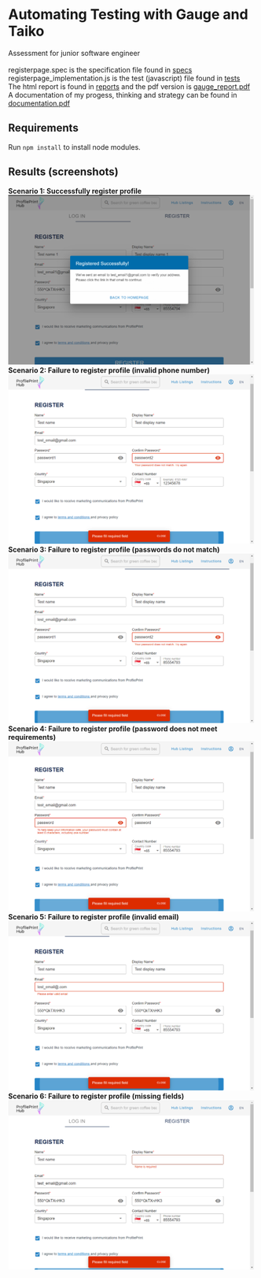 # Automating Testing with Gauge and Taiko

Assessment for junior software engineer\
\
registerpage.spec is the specification file found in [specs](specs)\
registerpage_implementation.js is the test (javascript) file found in [tests](tests)\
The html report is found in [reports](reports/html-report) and the pdf version is [gauge_report.pdf](gauge_report.pdf)\
A documentation of my progess, thinking and strategy can be found in [documentation.pdf](documentation.pdf)

## Requirements
Run `npm install` to install node modules.

## Results (screenshots)
<b>Scenario 1: Successfully register profile</b>\
<img src="/screenshots/success.png" width="500">\
<b>Scenario 2: Failure to register profile (invalid phone number)</b>\
<img src="/screenshots/invalid-phonenumber.png" width="500">\
<b>Scenario 3: Failure to register profile (passwords do not match)</b>\
<img src="/screenshots/password-match.png" width="500">\
<b>Scenario 4: Failure to register profile (password does not meet requirements)</b>\
<img src="/screenshots/password-requirement.png" width="500">\
<b>Scenario 5: Failure to register profile (invalid email)</b>\
<img src="/screenshots/invalid-email.png" width="500">\
<b>Scenario 6: Failure to register profile (missing fields)</b>\
<img src="/screenshots/missing-fields.png" width="500">
